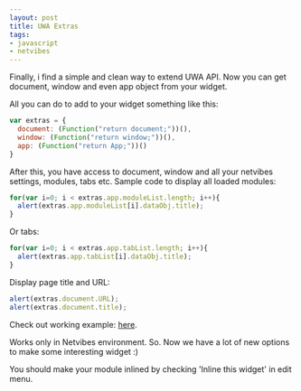 ```yaml
---
layout: post
title: UWA Extras
tags:
- javascript
- netvibes
---
```


Finally, i find a simple and clean way to extend UWA API. Now you can get document, window and even app object from your widget.

All you can do to add to your widget something like this:

```js
var extras = {
  document: (Function("return document;"))(),
  window: (Function("return window;"))(),
  app: (Function("return App;"))()
}
```

After this, you have access to document, window and all your netvibes settings, modules, tabs etc.
Sample code to display all loaded modules:

```js
for(var i=0; i < extras.app.moduleList.length; i++){
  alert(extras.app.moduleList[i].dataObj.title);
}
```

Or tabs:

```js
for(var i=0; i < extras.app.tabList.length; i++){
  alert(extras.app.tabList[i].dataObj.title);
}
```

Display page title and URL:

```js
alert(extras.document.URL);
alert(extras.document.title);
```

Check out working example: <a href="http://www.netvibes.com/subscribe.php?module=UWA&moduleUrl=http%3A%2F%2Ffazibear.googlepages.com%2Fuwaextras.html">here</a>.

Works only in Netvibes environment.
So. Now we have a lot of new options to make some interesting widget :)

You should make your module inlined by checking 'Inline this widget' in edit menu.